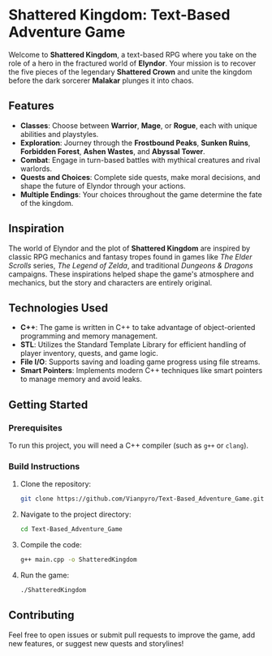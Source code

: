 # Shattered Kingdom: Text-Based Adventure Game

Welcome to **Shattered Kingdom**, a text-based RPG where you take on the role of a hero in the fractured world of **Elyndor**. Your mission is to recover the five pieces of the legendary **Shattered Crown** and unite the kingdom before the dark sorcerer **Malakar** plunges it into chaos.

## Features

- **Classes**: Choose between **Warrior**, **Mage**, or **Rogue**, each with unique abilities and playstyles.
- **Exploration**: Journey through the **Frostbound Peaks**, **Sunken Ruins**, **Forbidden Forest**, **Ashen Wastes**, and **Abyssal Tower**.
- **Combat**: Engage in turn-based battles with mythical creatures and rival warlords.
- **Quests and Choices**: Complete side quests, make moral decisions, and shape the future of Elyndor through your actions.
- **Multiple Endings**: Your choices throughout the game determine the fate of the kingdom.

## Inspiration

The world of Elyndor and the plot of **Shattered Kingdom** are inspired by classic RPG mechanics and fantasy tropes found in games like *The Elder Scrolls* series, *The Legend of Zelda*, and traditional *Dungeons & Dragons* campaigns. These inspirations helped shape the game's atmosphere and mechanics, but the story and characters are entirely original.

## Technologies Used

- **C++**: The game is written in C++ to take advantage of object-oriented programming and memory management.
- **STL**: Utilizes the Standard Template Library for efficient handling of player inventory, quests, and game logic.
- **File I/O**: Supports saving and loading game progress using file streams.
- **Smart Pointers**: Implements modern C++ techniques like smart pointers to manage memory and avoid leaks.

## Getting Started
### Prerequisites

To run this project, you will need a C++ compiler (such as `g++` or `clang`).

### Build Instructions

1. Clone the repository:
   ```bash
   git clone https://github.com/Vianpyro/Text-Based_Adventure_Game.git
   ```

2. Navigate to the project directory:
   ```bash
   cd Text-Based_Adventure_Game
   ```

3. Compile the code:
   ```bash
   g++ main.cpp -o ShatteredKingdom
   ```

4. Run the game:
   ```bash
   ./ShatteredKingdom
   ```

## Contributing
Feel free to open issues or submit pull requests to improve the game, add new features, or suggest new quests and storylines!
